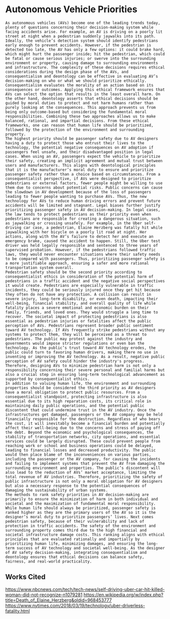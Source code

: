 # Autonomous Vehicle Priorities 
    As autonomous vehicles (AVs) become one of the leading trends today, plenty of questions concerning their decision-making system while facing accidents arise. For example, an AV is driving on a poorly lit street at night when a pedestrian suddenly jaywalks into its path. Ideally, the vehicle’s detection system should identify pedestrians early enough to prevent accidents. However, if the pedestrian is detected too late, the AV has only a few options: it could brake hard, which might hurt the passenger inside; hit the pedestrian, which could be fatal or cause serious injuries; or swerve into the surrounding environment or property, causing damage to surrounding environments and infrastructure. The complexity of these decisions requires ethical considerations during the design phase of the AVs, and consequentialism and deontology can be effective in evaluating AV’s decision-making on who or what we should prioritize ethically. Consequentialism evaluates the morality of an action based on its consequences or outcomes. Applying this ethical framework ensures that AVs can select the option that results in the least overall harm. On the other hand, deontology asserts that ethical decisions should be guided by moral duties to protect and not harm humans rather than purely looking at the consequences. This approach prevents us from being only outcome-based but considering the fundamental moral responsibilities. Combining these two approaches allows us to make balanced, rational, and impartial decisions. From these ethical frameworks, one can reason that human life should be prioritized, followed by the protection of the environment and surrounding property.
    The highest priority should be passenger safety due to AV designers having a duty to protect those who entrust their lives to the technology, the potential negative consequences on AV adoption if passengers feel unsafe, and their disadvantaged position in legal cases. When using an AV, passengers expect the vehicle to prioritize their safety, creating an implicit agreement and mutual trust between users and manufacturers. This aligns with deontological principles that it is the manufacturer’s moral duty to ensure and prioritize passenger safety rather than a choice based on circumstances. From a consequentialist perspective, if AVs were designed to prioritize pedestrians or external factors, fewer people might be willing to use them due to concerns about potential risks. Public concerns can cause the slowdown in AV development because of the loss of passengers leading to fewer people wanting to purchase AVs. Thus, the new technology for AVs to reduce human driving errors and prevent future accidents will be limited and stagnant. Legal biases further justify prioritizing passenger safety in AV decision-making. In legal cases, the law tends to protect pedestrians as their priority even when pedestrians are responsible for creating a dangerous situation, such as jaywalking or crossing unsafely. For example, in the Uber self-driving car case, a pedestrian, Elaine Herzberg was fatally hit while jaywalking with her bicycle on a poorly lit road at night. Her actions, along with the AV’s failure to detect her and execute an emergency brake, caused the accident to happen. Still, the Uber test driver was held legally responsible and sentenced to three years of supervised probation. However, if the pedestrians followed traffic laws, they would never encounter situations where their safety needs to be compared with passengers. Thus, prioritizing passenger safety is a more justifiable approach, ensuring a safer and more rational transportation system overall.
    Pedestrian safety should be the second priority according to consequentialist ethics in consideration of the potential harm of pedestrians in a traffic accident and the negative social perspectives it would create. Pedestrians are especially vulnerable in traffic incidents, they could be seriously injured once they get hit because they often do not have any protection. A collision can result in severe injury, long-term disability, or even death, impacting their well-being, financial stability, and overall quality of life while fatality places a severe emotional and economic burden on their family, friends, and loved ones. They would struggle a long time to recover. The societal impact of protecting pedestrians is also essential as pedestrian injuries or fatalities affect the public perception of AVs. Pedestrians represent broader public sentiment toward AV technology. If AVs frequently strike pedestrians without any systems to protect them, they will be perceived as a threat to pedestrians. The public may protest against the industry and governments would impose stricter regulations or even ban the technology. As the public’s trust toward AV technology erodes, the public could turn to favoring human drivers, making there no use in inventing or improving the AV technology. As a result, negative public perception of AV safety could hinder the industry's progress. Therefore, designing AVs to minimize pedestrian harm is not only a responsibility concerning their severe personal and familial harms but also a crucial step in ensuring long-term technological advancement as supported by consequentialist ethics.
    In addition to valuing human life, the environment and surrounding properties should be considered the third priority as AV designers have a moral obligation to protect public resources. From a consequentialist standpoint, protecting infrastructure is also essential due to its high reparation costs, its critical role in maintaining daily public operations, and the potential public discontent that could undermine trust in the AV industry. Once the infrastructures get damaged, passengers or the AV company may be held financially responsible for the destruction. Regardless of who bears the cost, it will inevitably become a financial burden and potentially affect their well-being due to the concerns and stress of paying off the debt. Beyond the economic and psychological consequences, the stability of transportation networks, city operations, and essential services could be largely disrupted. These could prevent people from reaching work or school and business operations could be delayed, leading to financial losses and decreased productivity. The public would then place blame of the inconveniences on various parties, including the passenger or the AV company, for causing the incidents and failing to implement systems that prevent the AV from damaging the surrounding environment and properties. The public’s discontent will also lead to the reduction of AVs’ market acceptance, limiting the total revenue of AV industries. Therefore, prioritizing the safety of public infrastructure is not only a moral obligation for AV designers but also a necessary response to the potential consequences of damaging the sustainability of urban systems.
    The methods to rank safety priorities in AV decision-making are primarily to ensure the minimization of harm in both individual and societal and the maximization of fundamental moral responsibility. While human life should always be prioritized, passenger safety is ranked higher as they are the primary users of the AV so it is the designer’s moral duty to prioritize passengers’ lives. Next comes pedestrian safety, because of their vulnerability and lack of protection in traffic accidents. The safety of the environment and surrounding property comes third due to the high financial and societal infrastructure damage costs. This ranking aligns with ethical principles that are evaluated rationally and impartially by prioritizing human life, minimizing damages, and ensuring the long-term success of AV technology and societal well-being. As the designer of AV safety decision-making, integrating consequentialism and deontology ensures that ethical decisions can balance safety, fairness, and real-world practicality.

## Works Cited
https://www.nbcnews.com/tech/tech-news/self-driving-uber-car-hit-killed-woman-did-not-recognize-n1079281
https://en.wikipedia.org/w/index.php?title=Death_of_Elaine_Herzberg&oldid=968453777
https://www.nytimes.com/2018/03/19/technology/uber-driverless-fatality.html

